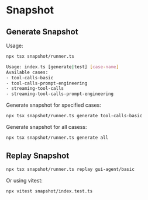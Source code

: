 # Snapshot

## Generate Snapshot

Usage:

```bash
npx tsx snapshot/runner.ts

Usage: index.ts [generate|test] [case-name]
Available cases:
- tool-calls-basic
- tool-calls-prompt-engineering
- streaming-tool-calls
- streaming-tool-calls-prompt-engineering
```

Generate snapshot for specified cases:

```bash
npx tsx snapshot/runner.ts generate tool-calls-basic
```


Generate snapshot for all casess:

```bash
npx tsx snapshot/runner.ts generate all
```

## Replay Snapshot

```bash
npx tsx snapshot/runner.ts replay gui-agent/basic
```

Or using vitest:

```bash
npx vitest snapshot/index.test.ts
```

